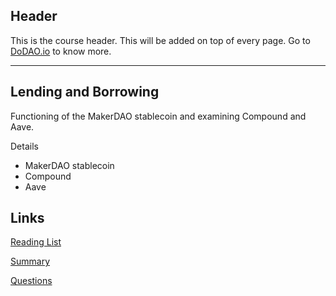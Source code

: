 ## Header
This is the course header. This will be added on top of every page. Go to [DoDAO.io](https://www.dodao.io) to know more.

---

## Lending and Borrowing
 
Functioning of the MakerDAO stablecoin and examining Compound and Aave.

Details 
* MakerDAO stablecoin
* Compound
* Aave


## Links
[Reading List](./../../generated/readings/lending_and_credit.md)

[Summary](./../../generated/summaries/lending_and_credit.md)

[Questions](./../../generated/questions/lending_and_credit.md)